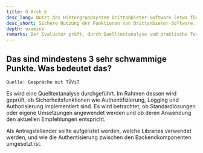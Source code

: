 ```yaml
---
title: O.Arch_6
desc_long: Nutzt das Hintergrundsystem Drittanbieter-Software (etwa für Datenbanken, Authentifizierung oder Logging), MUSS der Hersteller sicherstellen4, dass nur solche Drittanbieter-Software zum Einsatz kommt, deren zu nutzende Funktionen sicher genutzt werden können und dem Nutzer Informationen über den Nutzungsumfang und die eingesetzten Sicherheitsmechanismen klar darstellt. Das Hintergrundsystem MUSS diese Funktionen sicher nutzen. Der Hersteller MUSS darüber hinaus sicherstellen4, dass ungenutzte Funktionen durch Dritte nicht aktiviert werden können.
desc_short: Sichere Nutzung der Funktionen von Drittanbieter-Software.
depth: examine
remarks: Der Evaluator prüft, durch Quelltextanalyse und praktische Tests, dass Funktionalitäten sicher verwendet werden und ungenutzte Funktionalitäten nicht zugänglich sind. Darüber hinaus prüft er, ob der Nutzer ausreichend über die Verwendung von Drittanbieter-Software informiert wird.
---
```


## Das sind mindestens 3 sehr schwammige Punkte. Was bedeutet das?

`Quelle: Gespräche mit TÜViT`

Es wird eine Quelltextanalyse durchgeführt. Im Rahmen dessen wird geprüft, ob Sicherheitsfunktionen wie Authentifizierung, Logging und Authorisierung implementiert sind. Es wird betrachtet, ob Standardlösungen oder eigene Umsetzungen angewendet werden und ob deren Anwendung den aktuellen Empfehlungen entspricht.

Als Antragstellender sollte aufgelistet werden, welche Libraries verwendet werden, und wie die Authentisierung zwischen den Backendkomponenten umgesetzt ist.
